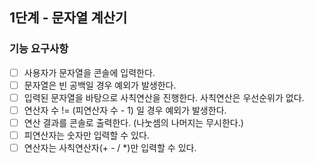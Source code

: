 ## 1단계 - 문자열 계산기

### 기능 요구사항

* [ ] 사용자가 문자열을 콘솔에 입력한다.
* [ ] 문자열은 빈 공백일 경우 예외가 발생한다.
* [ ] 입력된 문자열을 바탕으로 사칙연산을 진행한다. 사칙연산은 우선순위가 없다.
* [ ] 연산자 수 != (피연산자 수 - 1) 일 경우 예외가 발생한다.
* [ ] 연산 결과를 콘솔로 출력한다. (나눗셈의 나머지는 무시한다.)
* [ ] 피연산자는 숫자만 입력할 수 있다.
* [ ] 연산자는 사칙연산자(+ - / *)만 입력할 수 있다.